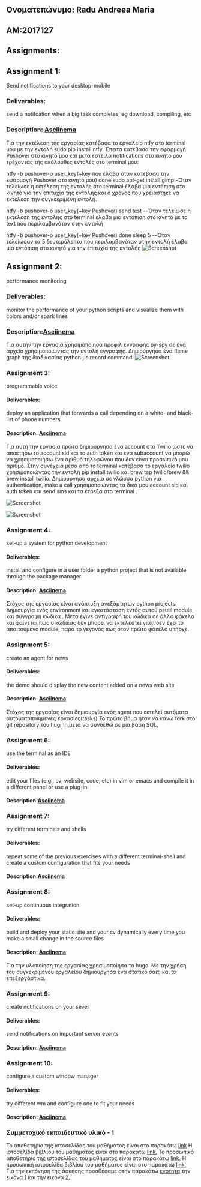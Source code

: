 ## Ονοματεπώνυμο: Radu Andreea Maria 
## AM:2017127
## Assignments:


## Αssignment 1:
Send notifications to your desktop-mobile
### Deliverables:
send a notifcation when a big task completes, eg download, compiling, etc
### Description:  [Αsciinema](https://asciinema.org/a/F6zLAmAcIhabfKyGGsPUkW9kk)
Για την εκτέλεση της εργασίας κατέβασα το εργαλείο ntfy στο terminal μου με την εντολή sudo pip install ntfy. Έπειτα κατέβασα την εφαρμογή Pushover στο κινητό μου και μετά έστειλα notifications στο κινητό μου τρέχοντας τής ακόλουθες εντολές στο terminal μου:

htfy  -b pushover-o user_key(+key που έλαβα όταν κατέβασα την εφαρμογή Pushover στο κινητό μου) done sudo apt-get install gimp   -Όταν τελείωσε η εκτέλεση της εντολής στο terminal έλαβα μια εντόπιση στο κινητό για την επιτυχία της εντολής και ο χρόνος που χρειάστηκε να εκτέλεση την συγκεκριμένη εντολή.

htfy  -b pushover-o user_key(+key Pushover)  send test  --Όταν τελείωσε η εκτέλεση της εντολής στο terminal έλαβα μια εντόπιση στο κινητό με το text που περιλαμβανόταν στην εντολή 

htfy  -b pushover-o user_key(+key Pushover) done sleep 5  --Όταν τελείωσαν τα 5 δευτερόλεπτα που περιλαμβανόταν στην εντολή έλαβα μια εντόπιση στο κινητό για την επιτυχία της εντολής
![Screenshot](96859084_639244196660043_889515777433010176_n.jpg)




## Αssignment 2:
performance monitoring
### Deliverables:
monitor the performance of your python scripts and visualize them with colors and/or spark lines
### Description:[Αsciinema](https://asciinema.org/a/B7rse1qw9F5Zr9yKWCk9EHjZU)
Για αυτήν την εργασία χρησιμοποίησα προφίλ εγγραφής py-spy σε ένα αρχείο χρησιμοποιώντας την εντολή εγγραφής. Δημιούργησα ένα flame graph  της διαδικασίας python με record command.
![Screenshot](Annotation.png)


### Αssignment 3:
programmable voice
#### Deliverables:
deploy an application that forwards a call depending on a white- and black- list of phone numbers
#### Description:  [Αsciinema](https://asciinema.org/a/22YYFW21dBUjQbiIm6lP4jlnI)
Για αυτή την εργασία πρώτα δημιούργησα ένα account στο Twilio ώστε να αποκτήσω το account sid και το auth token και ένα subaccount να μπορώ να χρησιμοποιήσω ένα αριθμό τηλεφώνου που δεν είναι προσωπικό μου αριθμό. Στην συνέχεια μέσα από το terminal κατέβασα το εργαλείο twilio χρησιμοποιώντας την εντολή pip install twilio και brew tap twilio/brew && brew install twilio. Δημιούργησα αρχεία σε γλώσσα python για authentication, make a call χρησιμοποιώντας τα δικά μου account sid και auth token και send sms και τα έτρεξα στο terminal .
 
![Screenshot](https://github.com/P17rant/sw/blob/P2017127/projects/2017127/twilio%20.png)

![Screenshot](https://github.com/P17rant/sw/blob/P2017127/projects/2017127/twilio1.png)




### Αssignment 4:
set-up a system for python development
#### Deliverables:
install and configure in a user folder a python project that is not available through the package manager
#### Description:  [Αsciinema](https://asciinema.org/a/FoxtCcxrFtXoRyxpOkjHDBK4Y)
Στόχος της εργασίας είναι ανάπτυξη ανεξάρτητων python projects. Δημιουργία ενός environment και εγκατάσταση εντός αυτού psutil module, και συγγραφή κώδικα . Μετα έγινε αντιγραφή του κώδικα σε άλλο φάκελο και φαίνεται πως ο κώδικας δεν μπορεί να εκτελεστεί γιατι δεν έχει το απαιτούμενο module, παρά το γεγονός πως στον πρώτο φάκελο υπήρχε.
 
 
 

### Αssignment 5:
create an agent for news
#### Deliverables:
the demo should display the new content added on a news web site
#### Description:  [Αsciinema](https://asciinema.org/a/XzmJxj5PdNlxafsPxm3RV86cE)
Στόχος της εργασίας είναι δημιουργία ενός agent που εκτελεί αυτόματα αυτοματοποιημένες εργασίες(tasks)
Το πρώτο βήμα ήταν να κάνω fork στο git repository του huginn,μετά να συνδεθώ σε μια βάση SQL,







### Αssignment 6:
use the terminal as an IDE
#### Deliverables:
edit your files (e.g., cv, website, code, etc) in vim or emacs and compile it in a different panel or use a plug-in
#### Description:[Αsciinema](https://asciinema.org/a/M0jei4vV2Zl24sewCwxURMwCI)


### Αssignment 7:
try different terminals and shells
#### Deliverables:
repeat some of the previous exercises with a different terminal-shell and create a custom configuration that fits your needs
#### Description:[Αsciinema](https://asciinema.org/a/5ApN3jWcDUebnNKdWr2uJGpjQ)




### Αssignment 8:
set-up continuous integration
#### Deliverables:
build and deploy your static site and your cv dynamically every time you make a small change in the source files
#### Description:  [Αsciinema](https://asciinema.org/a/Ktc8CD0ROdMQ4PgTzw3fn7Wrz)
Για την υλοποίηση της εργασίας χρησιμοποίησα το hugo. Με την χρήση του συγκεκριμένου εργαλείου δημιούργησα ένα στατικό σάιτ, και to επεξεργάστικα.





### Αssignment 9:
create notifications on your sever
#### Deliverables:
send notifications on important server events
#### Description:  [Αsciinema](https://asciinema.org/a/1Ray0CCDtmBhyVkpTsAs6eyEK)



### Αssignment 10:
configure a custom window manager
#### Deliverables:
try different wm and configure one to fit your needs
#### Description:  [Αsciinema]()


### Συμμετοχικό εκπαιδευτικό υλικό - 1

Το αποθετήριο της ιστοσελίδας του μαθήματος είναι στο παρακάτω [link](https://github.com/mibook/gr)
Η ιστοσελίδα βιβλίου του μαθήματος είναι στο παρακάτω [link.](https://www.mibook.org/)
To προσωπικό αποθετήριο της ιστοσελίδας του μαθήματος είναι στο παρακάτω [link.](https://github.com/p17rant/gr)
H προσωπική ιστοσελίδα βιβλίου του μαθήματος είναι στο παρακάτω [link.](https://p17rant.github.io/gr/)
Για την εκπόνηση της άσκησης προσθέσαμε στην παρακάτω [ενότητα](https://p17rant.github.io/gr/gallery/) την εικόνα [1](https://github.com/P17rant/gr/blob/gh-pages/images/375px-Xerox_Alto.jpg) και την εικόνα [2.](https://github.com/mibook/gr)




